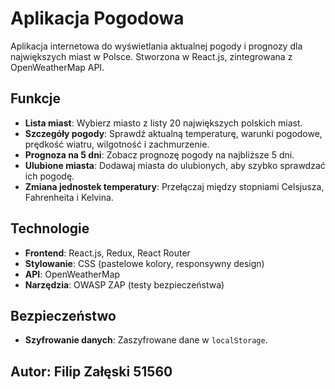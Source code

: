 # Aplikacja Pogodowa

Aplikacja internetowa do wyświetlania aktualnej pogody i prognozy dla największych miast w Polsce. Stworzona w React.js, zintegrowana z OpenWeatherMap API.

## Funkcje
- **Lista miast**: Wybierz miasto z listy 20 największych polskich miast.
- **Szczegóły pogody**: Sprawdź aktualną temperaturę, warunki pogodowe, prędkość wiatru, wilgotność i zachmurzenie.
- **Prognoza na 5 dni**: Zobacz prognozę pogody na najbliższe 5 dni.
- **Ulubione miasta**: Dodawaj miasta do ulubionych, aby szybko sprawdzać ich pogodę.
- **Zmiana jednostek temperatury**: Przełączaj między stopniami Celsjusza, Fahrenheita i Kelvina.

## Technologie
- **Frontend**: React.js, Redux, React Router
- **Stylowanie**: CSS (pastelowe kolory, responsywny design)
- **API**: OpenWeatherMap
- **Narzędzia**: OWASP ZAP (testy bezpieczeństwa)

## Bezpieczeństwo
- **Szyfrowanie danych**: Zaszyfrowane dane w `localStorage`.

## Autor: Filip Załęski 51560